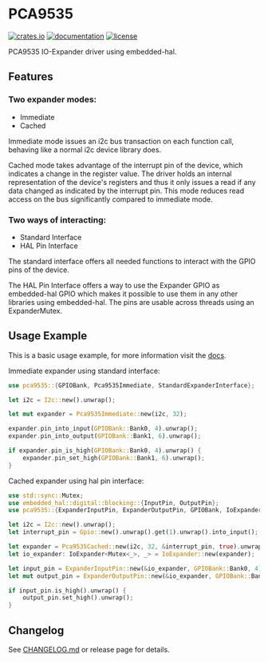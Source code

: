 # PCA9535
[![crates.io](https://img.shields.io/crates/v/pca9535?style=flat-square)](https://crates.io/crates/pca9535) [![documentation](https://img.shields.io/docsrs/pca9535/latest?style=flat-square)](https://docs.rs/pca9535) [![license](https://img.shields.io/crates/l/pca9535.svg?style=flat-square)](./LICENSE)

PCA9535 IO-Expander driver using embedded-hal.

## Features

### Two expander modes:
- Immediate
- Cached

Immediate mode issues an i2c bus transaction on each function call, behaving like a normal i2c device library does.

Cached mode takes advantage of the interrupt pin of the device, which indicates a change in the register value. The driver holds an internal representation of the device's registers and thus it only issues a read if any data changed as indicated by the interrupt pin. This mode reduces read access on the bus significantly compared to immediate mode.

### Two ways of interacting:
- Standard Interface
- HAL Pin Interface

The standard interface offers all needed functions to interact with the GPIO pins of the device.

The HAL Pin Interface offers a way to use the Expander GPIO as embedded-hal GPIO which makes it possible to use them in any other libraries using embedded-hal. The pins are usable across threads using an ExpanderMutex. 

## Usage Example
This is a basic usage example, for more information visit the [docs](https://docs.rs/pca9535/).

Immediate expander using standard interface:
```rust
use pca9535::{GPIOBank, Pca9535Immediate, StandardExpanderInterface};

let i2c = I2c::new().unwrap();

let mut expander = Pca9535Immediate::new(i2c, 32);

expander.pin_into_input(GPIOBank::Bank0, 4).unwrap();
expander.pin_into_output(GPIOBank::Bank1, 6).unwrap();

if expander.pin_is_high(GPIOBank::Bank0, 4).unwrap() {
    expander.pin_set_high(GPIOBank::Bank1, 6).unwrap();
}
```

Cached expander using hal pin interface:
```rust
use std::sync::Mutex;
use embedded_hal::digital::blocking::{InputPin, OutputPin};
use pca9535::{ExpanderInputPin, ExpanderOutputPin, GPIOBank, IoExpander, Pca9535Cached, PinState};

let i2c = I2c::new().unwrap();
let interrupt_pin = Gpio::new().unwrap().get(1).unwrap().into_input();

let expander = Pca9535Cached::new(i2c, 32, &interrupt_pin, true).unwrap();
let io_expander: IoExpander<Mutex<_>, _> = IoExpander::new(expander);

let input_pin = ExpanderInputPin::new(&io_expander, GPIOBank::Bank0, 4).unwrap();
let mut output_pin = ExpanderOutputPin::new(&io_expander, GPIOBank::Bank1, 6, PinState::Low).unwrap();

if input_pin.is_high().unwrap() {
    output_pin.set_high().unwrap();
}
```
## Changelog
See [CHANGELOG.md](./CHANGELOG.md) or release page for details.
